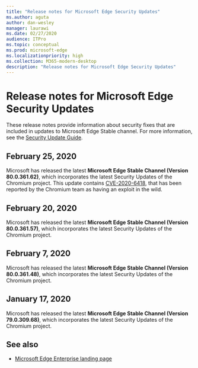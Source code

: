 ```yaml
---
title: "Release notes for Microsoft Edge Security Updates"
ms.author: aguta
author: dan-wesley
manager: laurawi
ms.date: 02/27/2020
audience: ITPro
ms.topic: conceptual
ms.prod: microsoft-edge
ms.localizationpriority: high
ms.collection: M365-modern-desktop
description: "Release notes for Microsoft Edge Security Updates"
---
```


# Release notes for Microsoft Edge Security Updates

These release notes provide information about security fixes that are included in updates to Microsoft Edge Stable channel. For more information, see the [Security Update Guide](https://portal.msrc.microsoft.com/en-us/security-guidance/advisory/ADV200002).

## February 25, 2020

Microsoft has released the latest **Microsoft Edge Stable Channel (Version 80.0.361.62)**, which incorporates the latest Security Updates of the Chromium project. This update contains [CVE-2020-6418](https://cve.mitre.org/cgi-bin/cvename.cgi?name=CVE-2020-6418), that has been reported by the Chromium team as having an exploit in the wild.

## February 20, 2020

Microsoft has released the latest **Microsoft Edge Stable Channel (Version 80.0.361.57)**, which incorporates the latest Security Updates of the Chromium project.

## February 7, 2020

Microsoft has released the latest **Microsoft Edge Stable Channel (Version 80.0.361.48)**, which incorporates the latest Security Updates of the Chromium project.

## January 17, 2020

Microsoft has released the latest **Microsoft Edge Stable Channel (Version 79.0.309.68)**, which incorporates the latest Security Updates of the Chromium project.

## See also

- [Microsoft Edge Enterprise landing page](https://aka.ms/EdgeEnterprise)

